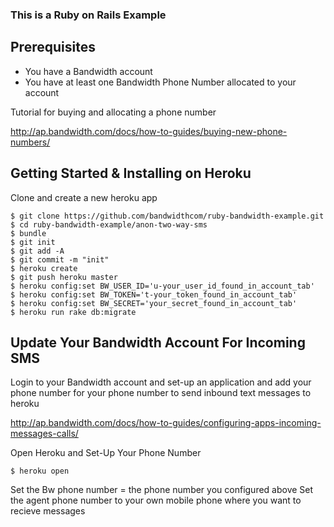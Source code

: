 ### This is a Ruby on Rails Example

## Prerequisites

- You have a Bandwidth account
- You have at least one Bandwidth Phone Number allocated to your account

Tutorial for buying and allocating a phone number

http://ap.bandwidth.com/docs/how-to-guides/buying-new-phone-numbers/

## Getting Started & Installing on Heroku

Clone and create a new heroku app

```
$ git clone https://github.com/bandwidthcom/ruby-bandwidth-example.git
$ cd ruby-bandwidth-example/anon-two-way-sms
$ bundle
$ git init
$ git add -A
$ git commit -m "init"
$ heroku create
$ git push heroku master
$ heroku config:set BW_USER_ID='u-your_user_id_found_in_account_tab'
$ heroku config:set BW_TOKEN='t-your_token_found_in_account_tab'
$ heroku config:set BW_SECRET='your_secret_found_in_account_tab'
$ heroku run rake db:migrate
```

## Update Your Bandwidth Account For Incoming SMS

Login to your Bandwidth account and set-up an application and add your phone number for your phone number to send inbound text messages to heroku

http://ap.bandwidth.com/docs/how-to-guides/configuring-apps-incoming-messages-calls/

Open Heroku and Set-Up Your Phone Number
```
$ heroku open
```

Set the Bw phone number = the phone number you configured above
Set the agent phone number to your own mobile phone where you want to recieve messages

